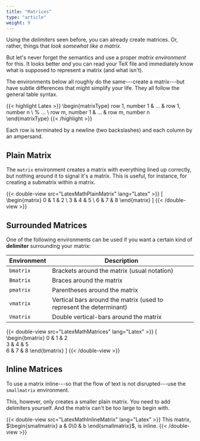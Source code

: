 ```yaml
---
title: "Matrices"
type: "article"
weight: 9
---
```


Using the _delimiters_ seen before, you can already create matrices. Or, rather, things that _look somewhat like a matrix_.

But let's never forget the semantics and use a proper _matrix environment_ for this. It looks better _and_ you can read your TeX file and immediately know what is supposed to represent a matrix (and what isn't).

The environments below all roughly do the same---create a matrix---but have subtle differences that might simplify your life. They all follow the general table syntax.

{{< highlight Latex >}}
\begin{matrixType}
    row 1, number 1 & … & row 1, number n \\
    % … \\
    row m, number 1 & … & row m, number n 
\end{matrixType}
{{< /highlight >}}

Each row is terminated by a newline (two backslashes) and each column by an ampersand.

## Plain Matrix

The `matrix` environment creates a matrix with everything lined up correctly, but nothing around it to signal it's a matrix. This is useful, for instance, for creating a submatrix within a matrix.

{{< double-view src="LatexMathPlainMatrix" lang="Latex" >}}
\[
    \begin{matrix}
        0 & 1 & 2 \\
        3 & 4 & 5 \\
        6 & 7 & 8
    \end{matrix}
\]
{{< /double-view >}}

## Surrounded Matrices

One of the following environments can be used if you want a certain kind of **delimiter** surrounding your matrix:

| Environment   | Description |
| ------------- | --------------------------------------------------------------------- |
| `bmatrix`     | Brackets around the matrix (usual notation) |
| `Bmatrix`     | Braces around the matrix |
| `pmatrix`     | Parentheses around the matrix |
| `vmatrix`     | Vertical bars around the matrix (used to represent the determinant) |
| `Vmatrix`     | Double vertical-bars around the matrix |

{{< double-view src="LatexMathMatrices" lang="Latex" >}}
\[
    \begin{bmatrix}
        0 & 1 & 2\
        3 & 4 & 5\
        6 & 7 & 8
    \end{bmatrix}
\]
{{< /double-view >}}

## Inline Matrices

To use a matrix inline---so that the flow of text is not disrupted---use the `smallmatrix` environment. 

This, however, only creates a smaller plain matrix. You need to add delimiters yourself. And the matrix can't be too large to begin with.

{{< double-view src="LatexMathInlineMatrix" lang="Latex" >}}
This matrix, $\begin{smallmatrix} a & 0\0 & b \end{smallmatrix}$, is inline.
{{< /double-view >}}